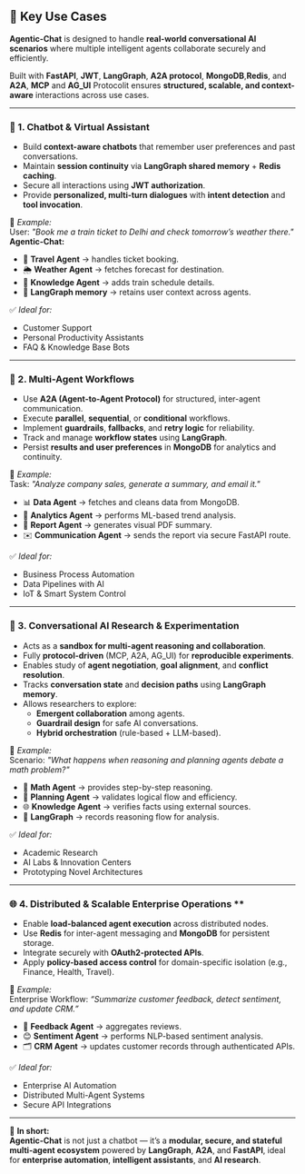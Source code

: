 ## 🔑 Key Use Cases  

**Agentic-Chat** is designed to handle **real-world conversational AI scenarios** where multiple intelligent agents collaborate securely and efficiently.  

Built with **FastAPI**, **JWT**, **LangGraph**, **A2A protocol**, **MongoDB**,**Redis**, and **A2A**, **MCP** and **AG_UI** Protocolit ensures **structured, scalable, and context-aware** interactions across use cases.  

---

### 💬 1. Chatbot & Virtual Assistant  
- Build **context-aware chatbots** that remember user preferences and past conversations.  
- Maintain **session continuity** via **LangGraph shared memory** + **Redis caching**.  
- Secure all interactions using **JWT authorization**.  
- Provide **personalized, multi-turn dialogues** with **intent detection** and **tool invocation**.  

📌 *Example:*  
User: *"Book me a train ticket to Delhi and check tomorrow’s weather there."*  
**Agentic-Chat:**  
- 🧳 **Travel Agent** → handles ticket booking.  
- 🌦️ **Weather Agent** → fetches forecast for destination.  
- 📘 **Knowledge Agent** → adds train schedule details.  
- 🧠 **LangGraph memory** → retains user context across agents.  

✅ *Ideal for:*  
- Customer Support  
- Personal Productivity Assistants  
- FAQ & Knowledge Base Bots  

---

### 🤖 2. Multi-Agent Workflows  
- Use **A2A (Agent-to-Agent Protocol)** for structured, inter-agent communication.  
- Execute **parallel**, **sequential**, or **conditional** workflows.  
- Implement **guardrails**, **fallbacks**, and **retry logic** for reliability.  
- Track and manage **workflow states** using **LangGraph**.  
- Persist **results and user preferences** in **MongoDB** for analytics and continuity.  

📌 *Example:*  
Task: *"Analyze company sales, generate a summary, and email it."*  
- 📊 **Data Agent** → fetches and cleans data from MongoDB.  
- 🤖 **Analytics Agent** → performs ML-based trend analysis.  
- 📄 **Report Agent** → generates visual PDF summary.  
- ✉️ **Communication Agent** → sends the report via secure FastAPI route.  

✅ *Ideal for:*  
- Business Process Automation  
- Data Pipelines with AI  
- IoT & Smart System Control  

---

### 🧠 3. Conversational AI Research & Experimentation  
- Acts as a **sandbox for multi-agent reasoning and collaboration**.  
- Fully **protocol-driven** (MCP, A2A, AG_UI) for **reproducible experiments**.  
- Enables study of **agent negotiation**, **goal alignment**, and **conflict resolution**.  
- Tracks **conversation state** and **decision paths** using **LangGraph memory**.  
- Allows researchers to explore:
  - **Emergent collaboration** among agents.  
  - **Guardrail design** for safe AI conversations.  
  - **Hybrid orchestration** (rule-based + LLM-based).

📌 *Example:*  
Scenario: *"What happens when reasoning and planning agents debate a math problem?"*  
- 🧮 **Math Agent** → provides step-by-step reasoning.  
- 📅 **Planning Agent** → validates logical flow and efficiency.  
- 🌐 **Knowledge Agent** → verifies facts using external sources.  
- 🧠 **LangGraph** → records reasoning flow for analysis.  

✅ *Ideal for:*  
- Academic Research  
- AI Labs & Innovation Centers  
- Prototyping Novel Architectures  

---

### 🌐 4. Distributed & Scalable Enterprise Operations **  
- Enable **load-balanced agent execution** across distributed nodes.  
- Use **Redis** for inter-agent messaging and **MongoDB** for persistent storage.  
- Integrate securely with **OAuth2-protected APIs**.  
- Apply **policy-based access control** for domain-specific isolation (e.g., Finance, Health, Travel).  

📌 *Example:*  
Enterprise Workflow: *“Summarize customer feedback, detect sentiment, and update CRM.”*  
- 💬 **Feedback Agent** → aggregates reviews.  
- 😊 **Sentiment Agent** → performs NLP-based sentiment analysis.  
- 🗂️ **CRM Agent** → updates customer records through authenticated APIs.  

✅ *Ideal for:*  
- Enterprise AI Automation  
- Distributed Multi-Agent Systems  
- Secure API Integrations  

---

🔗 **In short:**  
**Agentic-Chat** is not just a chatbot — it’s a **modular, secure, and stateful multi-agent ecosystem** powered by **LangGraph**, **A2A**, and **FastAPI**, ideal for **enterprise automation**, **intelligent assistants**, and **AI research**.